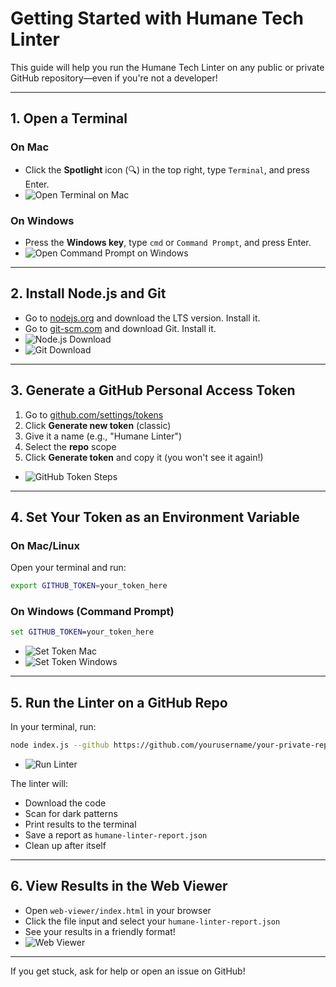 # Getting Started with Humane Tech Linter

This guide will help you run the Humane Tech Linter on any public or private GitHub repository—even if you're not a developer!

---

## 1. Open a Terminal

### On Mac
- Click the **Spotlight** icon (🔍) in the top right, type `Terminal`, and press Enter.
- ![Open Terminal on Mac](docs/screenshots/open-terminal-mac.png)

### On Windows
- Press the **Windows key**, type `cmd` or `Command Prompt`, and press Enter.
- ![Open Command Prompt on Windows](docs/screenshots/open-terminal-windows.png)

---

## 2. Install Node.js and Git

- Go to [nodejs.org](https://nodejs.org/) and download the LTS version. Install it.
- Go to [git-scm.com](https://git-scm.com/) and download Git. Install it.
- ![Node.js Download](docs/screenshots/nodejs-download.png)
- ![Git Download](docs/screenshots/git-download.png)

---

## 3. Generate a GitHub Personal Access Token

1. Go to [github.com/settings/tokens](https://github.com/settings/tokens)
2. Click **Generate new token** (classic)
3. Give it a name (e.g., "Humane Linter")
4. Select the **repo** scope
5. Click **Generate token** and copy it (you won't see it again!)
- ![GitHub Token Steps](docs/screenshots/github-token-steps.png)

---

## 4. Set Your Token as an Environment Variable

### On Mac/Linux
Open your terminal and run:
```sh
export GITHUB_TOKEN=your_token_here
```

### On Windows (Command Prompt)
```cmd
set GITHUB_TOKEN=your_token_here
```

- ![Set Token Mac](docs/screenshots/set-token-mac.png)
- ![Set Token Windows](docs/screenshots/set-token-windows.png)

---

## 5. Run the Linter on a GitHub Repo

In your terminal, run:
```sh
node index.js --github https://github.com/yourusername/your-private-repo
```
- ![Run Linter](docs/screenshots/run-linter.png)

The linter will:
- Download the code
- Scan for dark patterns
- Print results to the terminal
- Save a report as `humane-linter-report.json`
- Clean up after itself

---

## 6. View Results in the Web Viewer

- Open `web-viewer/index.html` in your browser
- Click the file input and select your `humane-linter-report.json`
- See your results in a friendly format!
- ![Web Viewer](docs/screenshots/web-viewer.png)

---

If you get stuck, ask for help or open an issue on GitHub! 